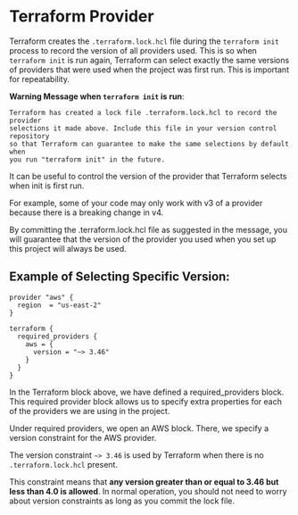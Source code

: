 # Terraform Provider 

Terraform creates the `.terraform.lock.hcl` file during the `terraform init` process to record the version of all providers used. This is so when `terraform init` is run again, Terraform can select exactly the same versions of providers that were used when the project was first run. This is important for repeatability. 

**Warning Message when `terraform init` is run**:

```
Terraform has created a lock file .terraform.lock.hcl to record the provider
selections it made above. Include this file in your version control repository
so that Terraform can guarantee to make the same selections by default when
you run "terraform init" in the future.
```

It can be useful to control the version of the provider that Terraform selects when init is first run. 

For example, some of your code may only work with v3 of a provider because there is a breaking change in v4. 

By committing the .terraform.lock.hcl file as suggested in the message, you will guarantee that the version of the provider you used when you set up this project will always be used.

## Example of Selecting Specific Version:

```
provider "aws" {
  region  = "us-east-2"
}

terraform {
  required_providers {
    aws = {
      version = "~> 3.46"
    }
  }
}
```

In the Terraform block above, we have defined a required_providers block. This required provider block allows us to specify extra properties for each of the providers we are using in the project.

Under required providers, we open an AWS block. There, we specify a version constraint for the AWS provider.

The version constraint `∼> 3.46` is used by Terraform when there is no `.terraform.lock.hcl` present. 

This constraint means that **any version greater than or equal to 3.46 but less than 4.0 is allowed**. In normal operation, you should not need to worry about version constraints as long as you commit the lock file.